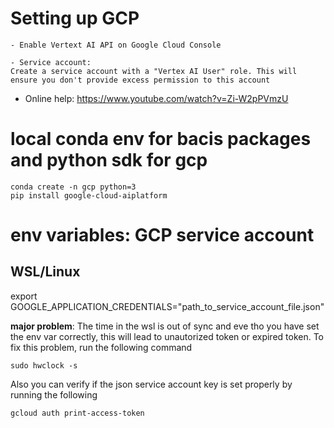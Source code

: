 # Setting up GCP
    
    - Enable Vertext AI API on Google Cloud Console

    - Service account: 
    Create a service account with a "Vertex AI User" role. This will  ensure you don't provide excess permission to this account


- Online help: https://www.youtube.com/watch?v=Zi-W2pPVmzU

# local conda env for bacis packages and python sdk for gcp

```
conda create -n gcp python=3
pip install google-cloud-aiplatform
```
# env variables: GCP service account
## WSL/Linux
export GOOGLE_APPLICATION_CREDENTIALS="path_to_service_account_file.json"

**major problem**: The time in the wsl is out of sync and eve tho you have set the env var correctly, this will lead to unautorized token or expired token. 
To fix this problem, run the following command 

    sudo hwclock -s

Also you can verify if the json service account key is set properly by running the following

    gcloud auth print-access-token






